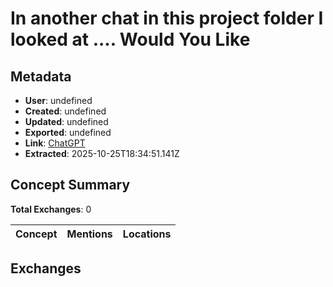 # In another chat in this project folder I looked at \.... Would You Like

## Metadata

- **User**: undefined
- **Created**: undefined
- **Updated**: undefined
- **Exported**: undefined
- **Link**: [ChatGPT](undefined)
- **Extracted**: 2025-10-25T18:34:51.141Z

## Concept Summary

**Total Exchanges**: 0

| Concept | Mentions | Locations |
|---------|----------|----------|

## Exchanges

